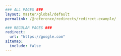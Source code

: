 ```yaml
---
### ALL PAGES ###
layout: master/global/default
permalink: /@reference/redirects/redirect-example/

### REGULAR PAGES ###
redirect:
  url: "https://google.com"
sitemap:
  include: false
---
```

